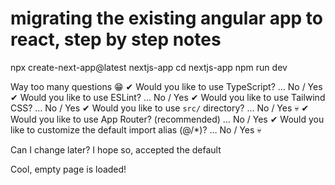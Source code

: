# migrating the existing angular app to react, step by step notes


npx create-next-app@latest nextjs-app
cd nextjs-app
npm run dev


Way too many questions 😁
✔ Would you like to use TypeScript? … No / Yes
✔ Would you like to use ESLint? … No / Yes
✔ Would you like to use Tailwind CSS? … No / Yes
✔ Would you like to use `src/` directory? … No / Yes 💀
✔ Would you like to use App Router? (recommended) … No / Yes
✔ Would you like to customize the default import alias (@/*)? … No / Yes 💀

Can I change later? I hope so, accepted the default

Cool, empty page is loaded!

